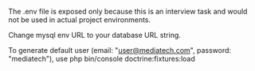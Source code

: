The .env file is exposed only because this is an interview task and would not be used in actual project environments.

Change mysql env URL to your database URL string.

To generate default user (email: "user@mediatech.com", password: "mediatech"), use php bin/console doctrine:fixtures:load 
